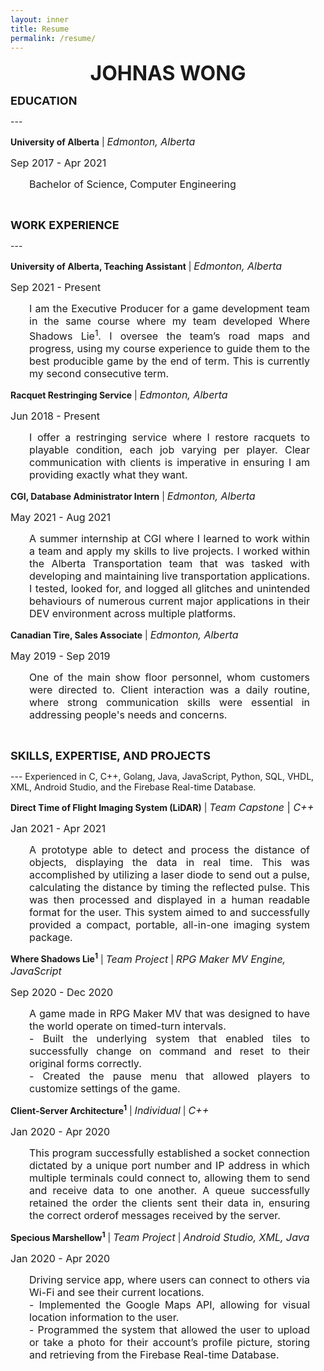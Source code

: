 ```yaml
---
layout: inner
title: Resume
permalink: /resume/
---
```


<p> <div style="margin: 0 auto; text-align: center"><font size="6"><strong>JOHNAS WONG</strong></font></div> </p>

<p> <font size="4"> <b> EDUCATION </b> </font> </p>
---
<div id="textbox">
  <p class="alignleft"><b>University of Alberta</b> | <font size="3"><i>Edmonton, Alberta</i></font></p>
  <p class="alignright"><font size="3">Sep 2017 - Apr 2021</font></p>
</div>

<p class="alignleft" align=justify>
    <span style="padding-left: 30px; padding-right: 25px; display:block">
    <font size="3">
        Bachelor of Science, Computer Engineering
    </font>
    </span>
</p>

<div style="clear: both;"></div>

<br>

<p> <font size="4"><b> WORK EXPERIENCE </b></font> </p>
---

<div id="textbox">
  <p class="alignleft"><b>University of Alberta, Teaching Assistant</b> | <font size="3"><i>Edmonton, Alberta</i></font></p>
  <p class="alignright"><font size="3">Sep 2021 - Present</font></p>
</div>

<p class="alignleft" align=justify>
    <span style="padding-left: 30px; padding-right: 25px; display:block">
    <font size="3">
      I am the Executive Producer for a game development team in the same course where my team developed Where Shadows Lie<sup>1</sup>. I oversee the team’s road maps and progress, using my course experience to guide them to the best producible game by the end of term. This is currently my second consecutive term.
    </font>
    </span>
</p>

<div style="clear: both;"></div>

<div id="textbox">
  <p class="alignleft"><b>Racquet Restringing Service</b> | <font size="3"><i>Edmonton, Alberta</i></font></p>
  <p class="alignright"><font size="3">Jun 2018 - Present</font></p>
</div>

<p class="alignleft" align=justify>
    <span style="padding-left: 30px; padding-right: 25px; display:block">
    <font size="3">
      I offer a restringing service where I restore racquets to playable condition, each job varying per player. Clear communication with clients is imperative in ensuring I am providing exactly what they want.
    </font>
    </span>
</p>

<div style="clear: both;"></div>

<div id="textbox">
  <p class="alignleft"><b>CGI, Database Administrator Intern</b> | <font size="3"><i>Edmonton, Alberta</i></font></p>
  <p class="alignright"><font size="3">May 2021 - Aug 2021</font></p>
</div>

<p class="alignleft" align=justify>
    <span style="padding-left: 30px; padding-right: 25px; display:block">
    <font size="3">
      A summer internship at CGI where I learned to work within a team and apply my skills to live projects. I worked within the Alberta Transportation team that was tasked with developing and maintaining live transportation applications. I tested, looked for, and logged all glitches and unintended behaviours of numerous current major applications in their DEV environment across multiple platforms.
    </font>
    </span>
</p>

<div style="clear: both;"></div>

<div id="textbox">
  <p class="alignleft"><b>Canadian Tire, Sales Associate</b> | <font size="3"><i>Edmonton, Alberta</i></font></p>
  <p class="alignright"><font size="3">May 2019 - Sep 2019</font></p>
</div>

<p class="alignleft" align=justify>
    <span style="padding-left: 30px; padding-right: 25px; display:block">
    <font size="3">
      One of the main show floor personnel, whom customers were directed to. Client interaction was a daily routine, where strong communication skills were essential in addressing people's needs and concerns.
    </font>
    </span>
</p>

<div style="clear: both;"></div>

<br>

<p> <font size="4"> <b> SKILLS, EXPERTISE, AND PROJECTS</b></font> </p>
---
Experienced in C, C++, Golang, Java, JavaScript, Python, SQL, VHDL, XML, Android Studio, and the Firebase Real-time Database.

<div id="textbox">
  <p class="alignleft"><b>Direct Time of Flight Imaging System (LiDAR)</b> | <font size="3"><i>Team Capstone</i> | <i>C++</i></font></p>
  <p class="alignright"><font size="3">Jan 2021 - Apr 2021</font></p>
</div>

<p class="alignleft" align=justify>
    <span style="padding-left: 30px; padding-right: 25px; display:block">
    <font size="3">
      A prototype able to detect and process the distance of objects, displaying the data in real time. This was accomplished by utilizing a laser diode to send out a pulse, calculating the distance by timing the reflected pulse. This was then processed and displayed in a human readable format for the user. This system aimed to and successfully provided a compact, portable, all-in-one imaging system package.
    </font>
    </span>
</p>

<div style="clear: both;"></div>

<div id="textbox">
  <p class="alignleft"><b>Where Shadows Lie<sup>1</sup></b> | <font size="3"><i>Team Project</i></font> | <font size="3"><i>RPG Maker MV Engine, JavaScript</i></font></p>
  <p class="alignright"><font size="3">Sep 2020 - Dec 2020</font></p>
</div>

<p class="alignleft" align=justify>
    <span style="padding-left: 30px; padding-right: 25px; display:block">
    <font size="3">
      A game made in RPG Maker MV that was designed to have the world operate on timed-turn intervals. <br>
      - Built the underlying system that enabled tiles to successfully change on command and reset to their original forms correctly.<br>
      - Created the pause menu that allowed players to customize settings of the game.
    </font>
    </span>
</p>

<div style="clear: both;"></div>

<div id="textbox">
  <p class="alignleft"><b>Client-Server Architecture<sup>1</sup></b> | <font size="3"><i>Individual</i></font> | <font size="3"><i>C++</i></font></p>
  <p class="alignright"><font size="3">Jan 2020 - Apr 2020</font></p>
</div>

<p class="alignleft" align=justify>
    <span style="padding-left: 30px; padding-right: 25px; display:block">
    <font size="3">
      This program successfully established a socket connection dictated by a unique port number and IP address in which multiple terminals could connect to, allowing them to send and receive data to one another. A queue successfully retained the order the clients sent their data in, ensuring the correct orderof messages received by the server.
    </font>
    </span>
</p>

<div style="clear: both;"></div>

<div id="textbox">
  <p class="alignleft"><b>Specious Marshellow<sup>1</sup></b> | <font size="3"><i>Team Project</i></font> | <font size="3"><i>Android Studio, XML, Java</i></font></p>
  <p class="alignright"><font size="3">Jan 2020 - Apr 2020</font></p>
</div>

<p class="alignleft" align=justify>
    <span style="padding-left: 30px; padding-right: 25px; display:block">
    <font size="3">
      Driving service app, where users can connect to others via Wi-Fi and see their current locations.<br>
      - Implemented the Google Maps API, allowing for visual location information to the user.<br>
      - Programmed the system that allowed the user to upload or take a photo for their account’s profile picture, storing and retrieving from the Firebase Real-time Database.
    </font>
    </span>
</p>

<div style="clear: both;"></div>

<br>